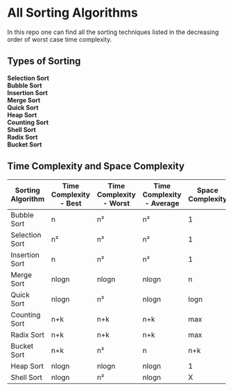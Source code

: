 # All Sorting Algorithms
  In this repo one can find all the sorting techniques listed in the decreasing order of worst case time complexity.

## Types of Sorting
  **Selection Sort**\
  **Bubble Sort**\
  **Insertion Sort**\
  **Merge Sort**\
  **Quick Sort**\
  **Heap Sort**\
  **Counting Sort**\
  **Shell Sort**\
  **Radix Sort**\
  **Bucket Sort**

## Time Complexity and Space Complexity
| Sorting Algorithm | Time Complexity - Best | Time Complexity - Worst | Time Complexity - Average | Space Complexity |
| ----------------- | ---------------------- | ----------------------- | ------------------------- | ---------------- |
| Bubble Sort       | n	                     | n²	               | n²	                   | 1                |
| Selection Sort    | n²                     | n²	               | n²	                   | 1                |   
| Insertion Sort    | n	                     | n²	               | n²	                   | 1                |   
| Merge Sort	    | nlogn                  | nlogn	               | nlogn	                   | n                |
| Quick Sort	    | nlogn	             | n²	               | nlogn	                   | logn             |
| Counting Sort	    | n+k	             | n+k	               | n+k	                   | max              |
| Radix Sort	    | n+k	             | n+k	               | n+k	                   | max              |
| Bucket Sort	    | n+k	             | n²	               | n	                   | n+k              |
| Heap Sort	    | nlogn	             | nlogn	               | nlogn	                   | 1                |
| Shell Sort	    | nlogn	             | n²	               | nlogn                     | X                |
